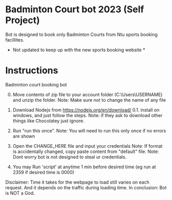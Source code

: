 # Badminton Court bot 2023 (Self Project)
Bot is designed to book only Badminton Courts from Ntu sports booking facillites.
* Not updated to keep up with the new sports booking website *

# Instructions
Badminton court booking bot

0. Move contents of zip file to your account folder (C:\Users\USERNAME) and unzip the folder.
	Note: Make sure not to change the name of any file

1. Download Nodejs from https://nodejs.org/en/download/
	0.1. install on windows, and just follow the steps. Note: if they ask to download other things like Chocolatey just ignore.

2. Run "run this once".
	Note: You will need to run this only once if no errors are shown

3. Open the CHANGE_HERE file and input your credentials
	Note: If format is accidentally changed, copy paste content from "default" file.
	Note: Dont worry bot is not designed to steal ur credentials. 
		
4. You may Run 'script' at anytime 1 min before desired time (eg run at 2359 if desired time is 0000)


Disclaimer: Time it takes for the webpage to load still varies on each request. And it depends on the traffic during loading time.
		In conclusion: Bot is NOT a God.
